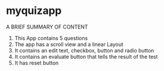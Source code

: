 # myquizapp
A BRIEF SUMMARY OF CONTENT
1.	This App contains 5 questions
2.	The app has a scroll view and a linear Layout
3.	It contains an edit text, checkbox, button and radio button
4.	It contains an evaluate button that tells the result of the test
5.	It has reset button
